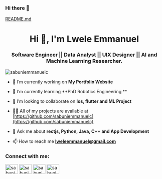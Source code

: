 ### Hi there 👋
[README.md](https://github.com/EmmanuelLwele/EmmanuelLwele/files/12163570/README.md)<h1 align="center">Hi 👋, I'm Lwele Emmanuel</h1>
<h3 align="center">Software Engineer || Data Analyst || UIX Designer || AI and Machine Learning Researcher.</h3>

<p align="left"> <img src="https://komarev.com/ghpvc/?username=sabuniemmanuelc&label=Profile%20views&color=0e75b6&style=flat" alt="sabuniemmanuelc" /> </p>



- 🔭 I’m currently working on **My Portfolio Website**

- 🌱 I’m currently learning **PhD  Robotics Engineering **

- 👯 I’m looking to collaborate on **Ios, flutter and ML Project**

- 👨‍💻 All of my projects are available at [https://github.com/sabuniemmanuelc](https://github.com/sabuniemmanuelc)

- 💬 Ask me about **rectjs, Python, Java, C++ and App Development**

- 📫 How to reach me **lweleemmanuel@gmail.com**

<h3 align="left">Connect with me:</h3>
<p align="left">
<a href="https://twitter.com/sabuniemmanuelc" target="blank"><img align="center" src="https://raw.githubusercontent.com/rahuldkjain/github-profile-readme-generator/master/src/images/icons/Social/twitter.svg" alt="sabuniemmanuelc" height="30" width="40" /></a>
<a href="https://linkedin.com/in/sabuniemmanuelc" target="blank"><img align="center" src="https://raw.githubusercontent.com/rahuldkjain/github-profile-readme-generator/master/src/images/icons/Social/linked-in-alt.svg" alt="sabuniemmanuelc" height="30" width="40" /></a>
<a href="https://stackoverflow.com/users/sabuniemmanuelc" target="blank"><img align="center" src="https://raw.githubusercontent.com/rahuldkjain/github-profile-readme-generator/master/src/images/icons/Social/stack-overflow.svg" alt="sabuniemmanuelc" height="30" width="40" /></a>
<a href="https://instagram.com/sabuniemmanuelc" target="blank"><img align="center" src="https://raw.githubusercontent.com/rahuldkjain/github-profile-readme-generator/master/src/images/icons/Social/instagram.svg" alt="sabuniemmanuelc" height="30" width="40" /></a>
</p>





<!--
**EmmanuelLwele/EmmanuelLwele** is a ✨ _special_ ✨ repository because its `README.md` (this file) appears on your GitHub profile.

Here are some ideas to get you started:

- 🔭 I’m currently working on ...
- 🌱 I’m currently learning ...
- 👯 I’m looking to collaborate on ...
- 🤔 I’m looking for help with ...
- 💬 Ask me about ...
- 📫 How to reach me: ...
- 😄 Pronouns: ...
- ⚡ Fun fact: ...
-->
